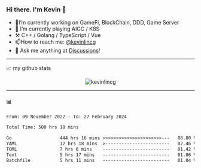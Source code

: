 ### Hi there. I'm Kevin 👋

- 🔭I’m currently working on GameFi, BlockChain, DDD, Game Server
- 🌱 I’m currently playing AIGC / K8S
-   :hammer_and_pick: C++ / Golang / TypeScript / Vue
- 📫How to reach me: [@kevinlincg](https://twitter.com/kevinlincg) 
-   :thought_balloon: Ask me anything at [Discussions](https://github.com/kevinlincg/kevinlincg/discussions/new)!

---

📈 my github stats

<p align="center"> <img src="https://github-readme-stats-ouuan.vercel.app/api?username=kevinlincg&theme=dark&show_icons=true&count_private=true" alt="kevinlincg" />

---

#### :bar_chart: 

<!--START_SECTION:waka-->

```txt
From: 09 November 2022 - To: 27 February 2024

Total Time: 500 hrs 18 mins

Go                  444 hrs 16 mins >>>>>>>>>>>>>>>>>>>>>>---   88.80 %
YAML                12 hrs 18 mins  >------------------------   02.46 %
TOML                7 hrs 6 mins    -------------------------   01.42 %
Text                5 hrs 17 mins   -------------------------   01.06 %
Batchfile           5 hrs 11 mins   -------------------------   01.04 %
```

<!--END_SECTION:waka-->
